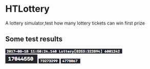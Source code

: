 # HTLottery
A lottery simulator,test how many lottery tickets can win first prize
## Some test results
![demoImg](https://github.com/runThor/HTLottery/raw/master/Other/result1.png)<br>
![demoImg](https://github.com/runThor/HTLottery/raw/master/Other/result2.png)
![demoImg](https://github.com/runThor/HTLottery/raw/master/Other/result4.png)
![demoImg](https://github.com/runThor/HTLottery/raw/master/Other/result5.png)
